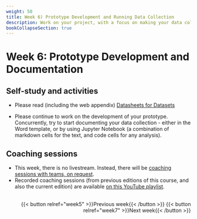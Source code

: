 ```yaml
---
weight: 50
title: Week 6) Prototype Development and Running Data Collection
description: Work on your project, with a focus on making your data collection run smoothly.
bookCollapseSection: true
---
```


# Week 6: Prototype Development and Documentation

<!--- Feedback on coding up the data collection
-->

## Self-study and activities
<!--- Workflow for collecting online data (Tutorial)
  - [Preprocessing and Documentation](docs/tutorials/workflow/preprocessing.md)
  - [Using, Sharing, and Maintaining](docs/tutorials/workflow/use-and-maintain.md)-->
- Please read (including the web appendix) [Datasheets for Datasets](https://arxiv.org/pdf/1803.09010.pdf)
<!--- Tutorial: Data packaging and distribution-->
- Please continue to work on the development of your prototype. Concurrently, try to start documenting your data collection - either in the Word template, or by using Jupyter Notebook (a combination of markdown cells for the text, and code cells for any analysis).

## Coaching sessions
- This week, there is no livestream. Instead, there will be [coaching sessions with teams, on request](../../../docs/course/project/workplan/coaching.md).
- Recorded coaching sessions (from previous editions of this course, and also the current edition) are available [on this YouTube playlist](https://www.youtube.com/playlist?list=PLdDbyJQwReWhis9Ns7_NfYzw4YAp91D6G).


<!--
## Exercises and activities
- ...
- ...
-->
<br>
<div style="text-align: right">
{{< button relref="week5" >}}Previous week{{< /button >}}
{{< button relref="week7" >}}Next week{{< /button >}}
</div>
